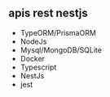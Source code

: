 ## apis rest nestjs

 - TypeORM/PrismaORM
 - NodeJs
 - Mysql/MongoDB/SQLite
 - Docker
 - Typescript
 - NestJs
 - jest
